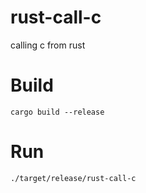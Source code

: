 # rust-call-c
calling c from rust

# Build
```console
cargo build --release
```

# Run
```console
./target/release/rust-call-c
```
